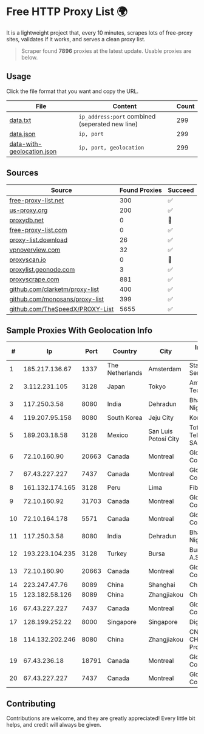 
# Free HTTP Proxy List 🌍

It is a lightweight project that, every 10 minutes, scrapes lots of free-proxy sites, validates if it works, and serves a clean proxy list.


> Scraper found **7896** proxies at the latest update. Usable proxies are below.

## Usage

Click the file format that you want and copy the URL.


|File|Content|Count|
|----|-------|-----|
|[data.txt](https://raw.githubusercontent.com/themiralay/Proxy-List-World/master/data.txt)|`ip_address:port` combined (seperated new line)|299|
|[data.json](https://raw.githubusercontent.com/themiralay/Proxy-List-World/master/data.json)|`ip, port`|299|
|[data-with-geolocation.json](https://raw.githubusercontent.com/themiralay/Proxy-List-World/master/data-with-geolocation.json)|`ip, port, geolocation`|299|

## Sources

|Source|Found Proxies|Succeed|
|------|-------------|-------|
|[free-proxy-list.net](https://free-proxy-list.net)|300|✅|
|[us-proxy.org](https://www.us-proxy.org)|200|✅|
|[proxydb.net](http://proxydb.net)|0|🚫|
|[free-proxy-list.com](https://free-proxy-list.com/?page=&port=&type%5B%5D=http&type%5B%5D=https&up_time=0&search=Search)|0|✅|
|[proxy-list.download](https://www.proxy-list.download/HTTP)|26|✅|
|[vpnoverview.com](https://vpnoverview.com/privacy/anonymous-browsing/free-proxy-servers)|32|✅|
|[proxyscan.io](https://www.proxyscan.io)|0|🚫|
|[proxylist.geonode.com](https://proxylist.geonode.com/api/proxy-list?limit=300&page=1&sort_by=lastChecked&sort_type=desc&protocols=http,https)|3|✅|
|[proxyscrape.com](https://api.proxyscrape.com/v2/?request=displayproxies&protocol=http&timeout=10000&country=all&ssl=all&anonymity=all)|881|✅|
|[github.com/clarketm/proxy-list](https://raw.githubusercontent.com/clarketm/proxy-list/master/proxy-list-raw.txt)|400|✅|
|[github.com/monosans/proxy-list](https://raw.githubusercontent.com/monosans/proxy-list/main/proxies/http.txt)|399|✅|
|[github.com/TheSpeedX/PROXY-List](https://raw.githubusercontent.com/TheSpeedX/PROXY-List/master/http.txt)|5655|✅|


## Sample Proxies With Geolocation Info

|#|Ip|Port|Country|City|Internet Service Provider|
|-|--|----|-------|----|-------------------------|
|1|185.217.136.67|1337|The Netherlands|Amsterdam|Stallion Network Services Limited|
|2|3.112.231.105|3128|Japan|Tokyo|Amazon Technologies Inc.|
|3|117.250.3.58|8080|India|Dehradun|Bharat Sanchar Nigam Ltd|
|4|119.207.95.158|8080|South Korea|Jeju City|Korea Telecom|
|5|189.203.18.58|3128|Mexico|San Luis Potosí City|Total Play Telecomunicaciones SA De CV|
|6|72.10.160.90|20663|Canada|Montreal|GloboTech Communications|
|7|67.43.227.227|7437|Canada|Montreal|GloboTech Communications|
|8|161.132.174.165|3128|Peru|Lima|Fibertel Peru S.A.|
|9|72.10.160.92|31703|Canada|Montreal|GloboTech Communications|
|10|72.10.164.178|5571|Canada|Montreal|GloboTech Communications|
|11|117.250.3.58|8080|India|Dehradun|Bharat Sanchar Nigam Ltd|
|12|193.223.104.235|3128|Turkey|Bursa|Bursabil Teknoloji A.S.|
|13|72.10.160.90|20663|Canada|Montreal|GloboTech Communications|
|14|223.247.47.76|8089|China|Shanghai|Chinanet|
|15|123.182.58.126|8089|China|Zhangjiakou|China Telecom|
|16|67.43.227.227|7437|Canada|Montreal|GloboTech Communications|
|17|128.199.252.22|8000|Singapore|Singapore|DigitalOcean, LLC|
|18|114.132.202.246|8080|China|Zhangjiakou|CNC Group CHINA169 Hebei Province network|
|19|67.43.236.18|18791|Canada|Montreal|GloboTech Communications|
|20|67.43.227.227|7437|Canada|Montreal|GloboTech Communications|



## Contributing

Contributions are welcome, and they are greatly appreciated! Every
little bit helps, and credit will always be given.

